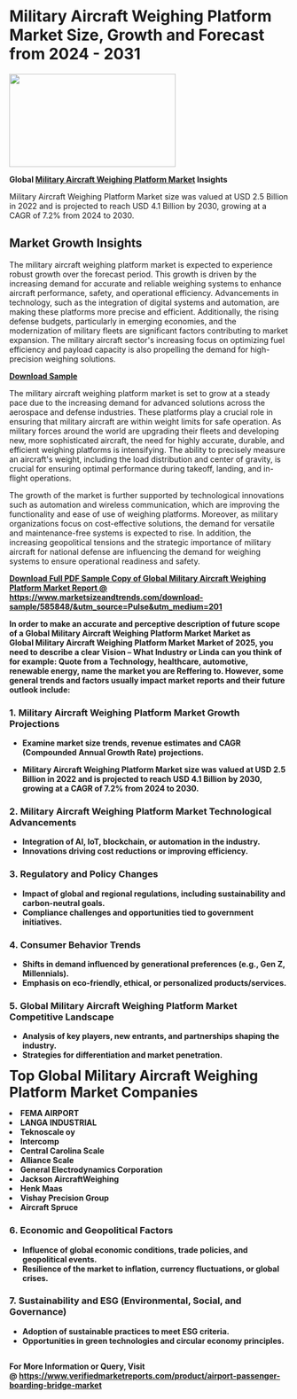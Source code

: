 <H1>Military Aircraft Weighing Platform Market Size, Growth and Forecast from 2024 - 2031</H1><img class="aligncenter size-medium wp-image-584254" src="https://thirdeyenews.in/wp-content/uploads/2024/09/Global-Market-Research-300x168.jpeg" alt="" width="300" height="168" /><p><strong>Global&nbsp;<a href="https://www.marketsizeandtrends.com/download-sample/585848/&amp;utm_source=Pulse&amp;utm_medium=201">Military Aircraft Weighing Platform Market</a> Insights</strong></p><p>Military Aircraft Weighing Platform Market size was valued at USD 2.5 Billion in 2022 and is projected to reach USD 4.1 Billion by 2030, growing at a CAGR of 7.2% from 2024 to 2030.</p><p><h2>Market Growth Insights</h2> <p>The military aircraft weighing platform market is expected to experience robust growth over the forecast period. This growth is driven by the increasing demand for accurate and reliable weighing systems to enhance aircraft performance, safety, and operational efficiency. Advancements in technology, such as the integration of digital systems and automation, are making these platforms more precise and efficient. Additionally, the rising defense budgets, particularly in emerging economies, and the modernization of military fleets are significant factors contributing to market expansion. The military aircraft sector's increasing focus on optimizing fuel efficiency and payload capacity is also propelling the demand for high-precision weighing solutions.</p> <p><strong><a href="#">Download Sample</a></strong></p> <p>The military aircraft weighing platform market is set to grow at a steady pace due to the increasing demand for advanced solutions across the aerospace and defense industries. These platforms play a crucial role in ensuring that military aircraft are within weight limits for safe operation. As military forces around the world are upgrading their fleets and developing new, more sophisticated aircraft, the need for highly accurate, durable, and efficient weighing platforms is intensifying. The ability to precisely measure an aircraft's weight, including the load distribution and center of gravity, is crucial for ensuring optimal performance during takeoff, landing, and in-flight operations.</p> <p>The growth of the market is further supported by technological innovations such as automation and wireless communication, which are improving the functionality and ease of use of weighing platforms. Moreover, as military organizations focus on cost-effective solutions, the demand for versatile and maintenance-free systems is expected to rise. In addition, the increasing geopolitical tensions and the strategic importance of military aircraft for national defense are influencing the demand for weighing systems to ensure operational readiness and safety.</p> <p><strong><a href="#"></p><p><span class=""><strong>Download Full PDF Sample Copy of Global Military Aircraft Weighing Platform Market Report</strong> @ <a href="https://www.marketsizeandtrends.com/download-sample/585848/&amp;utm_source=Pulse&amp;utm_medium=201" target="_blank">https://www.marketsizeandtrends.com/download-sample/585848/&amp;utm_source=Pulse&amp;utm_medium=201</a></span></p><p>In order to make an accurate and perceptive description of future scope of a Global&nbsp;Military Aircraft Weighing Platform Market Market as Global&nbsp;Military Aircraft Weighing Platform Market Market of 2025, you need to describe a clear Vision &ndash; What Industry or Linda can you think of for example: Quote from a Technology, healthcare, automotive, renewable energy, name the market you are Reffering to. However, some general trends and factors usually impact market reports and their future outlook include:</p><h3>1.&nbsp;<strong>Military Aircraft Weighing Platform Market Growth Projections</strong></h3><ul><li>Examine market size trends, revenue estimates and CAGR (Compounded Annual Growth Rate) projections.</li><li><p>Military Aircraft Weighing Platform Market size was valued at USD 2.5 Billion in 2022 and is projected to reach USD 4.1 Billion by 2030, growing at a CAGR of 7.2% from 2024 to 2030.</p></li></ul><h3>2.&nbsp;<strong>Military Aircraft Weighing Platform Market Technological Advancements</strong></h3><ul><li>Integration of AI, IoT, blockchain, or automation in the industry.</li><li>Innovations driving cost reductions or improving efficiency.</li></ul><h3>3.&nbsp;<strong>Regulatory and Policy Changes</strong></h3><ul><li>Impact of global and regional regulations, including sustainability and carbon-neutral goals.</li><li>Compliance challenges and opportunities tied to government initiatives.</li></ul><h3>4.&nbsp;<strong>Consumer Behavior Trends</strong></h3><ul><li>Shifts in demand influenced by generational preferences (e.g., Gen Z, Millennials).</li><li>Emphasis on eco-friendly, ethical, or personalized products/services.</li></ul><h3>5.&nbsp;<strong>Global Military Aircraft Weighing Platform Market Competitive Landscape</strong></h3><ul><li>Analysis of key players, new entrants, and partnerships shaping the industry.</li><li>Strategies for differentiation and market penetration.</li></ul><p data-pm-slice="1 1 []"><span style="color: inherit; font-family: inherit; font-size: 25px;">Top Global Military Aircraft Weighing Platform Market Companies</span></p><div class="" data-test-id=""><p><li>FEMA AIRPORT</li><li> LANGA INDUSTRIAL</li><li> Teknoscale oy</li><li> Intercomp</li><li> Central Carolina Scale</li><li> Alliance Scale</li><li> General Electrodynamics Corporation</li><li> Jackson AircraftWeighing</li><li> Henk Maas</li><li> Vishay Precision Group</li><li> Aircraft Spruce</li></p></div><h3>6.&nbsp;<strong>Economic and Geopolitical Factors</strong></h3><ul><li>Influence of global economic conditions, trade policies, and geopolitical events.</li><li>Resilience of the market to inflation, currency fluctuations, or global crises.</li></ul><h3>7.&nbsp;<strong>Sustainability and ESG (Environmental, Social, and Governance)</strong></h3><ul><li>Adoption of sustainable practices to meet ESG criteria.</li><li>Opportunities in green technologies and circular economy principles.</li></ul><h2><strong style="font-size: 14px;">For More Information or Query, Visit @&nbsp;</strong><a style="background-color: #ffffff; font-size: 14px;" href="https://www.marketsizeandtrends.com/report/military-aircraft-weighing-platform-market/" target="_blank">https://www.verifiedmarketreports.com/product/airport-passenger-boarding-bridge-market</a></h2>
